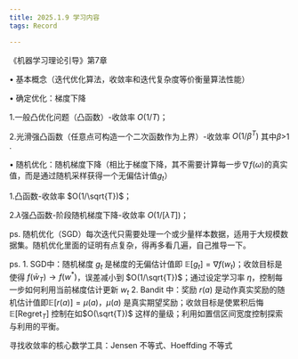 ```yaml
---
title: 2025.1.9 学习内容
tags: Record

---
```


《机器学习理论引导》第7章

&#8226; 基本概念（迭代优化算法，收敛率和迭代复杂度等价衡量算法性能）

&#8226; 确定优化：梯度下降

  1.一般凸优化问题（凸函数）-收敛率 $O(1/T)$；

  2.光滑强凸函数（任意点可构造一个二次函数作为上界）-收敛率 $O(1/{\beta}^T)$ 其中$\beta$>1 .

&#8226; 随机优化：随机梯度下降（相比于梯度下降，其不需要计算每一步$\nabla f(\omega)$的真实值，而是通过随机采样获得一个无偏估计值$g_t$）

  1.凸函数-收敛率 $O(1/\sqrt{T})$；

  2.$\lambda$强凸函数-阶段随机梯度下降-收敛率 $O(1/[{\lambda}T])$；

ps. 随机优化（SGD）每次迭代只需要处理一个或少量样本数据，适用于大规模数据集。随机优化里面的证明有点复杂，得再多看几遍，自己推导一下。

ps. 1. SGD中：随机梯度 $g_t$ 是梯度的无偏估计值即 $\mathbb{E}[g_t] = \nabla f(w_t)$；收敛目标是使得 $f(\bar{w}_T) \to f(w^*)$，误差减小到 $O(1/\sqrt{T})$；通过设定学习率 $\eta$，控制每一步如何利用当前梯度估计更新 $w_t$ 
    2. Bandit 中：奖励 $r(a)$ 是动作真实奖励的随机估计值即$\mathbb{E}[r(a)] = \mu(a)$，$\mu(a)$ 是真实期望奖励；收敛目标是使累积后悔 $\mathbb{E}[\text{Regret}_T]$ 控制在如$O(\sqrt{T})$ 这样的量级；利用如置信区间宽度控制探索与利用的平衡。

寻找收敛率的核心数学工具：Jensen 不等式、Hoeffding 不等式
